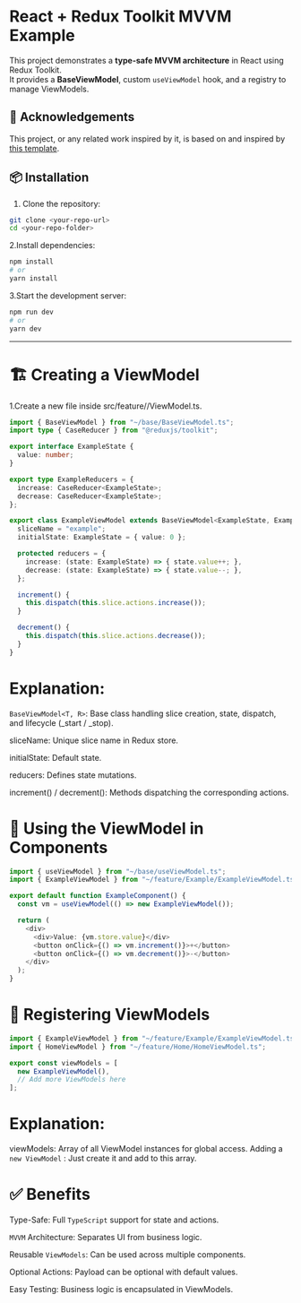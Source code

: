 # React + Redux Toolkit MVVM Example

This project demonstrates a **type-safe MVVM architecture** in React using Redux Toolkit.  
It provides a **BaseViewModel**, custom `useViewModel` hook, and a registry to manage ViewModels.

## 📣 Acknowledgements

This project, or any related work inspired by it, is based on and inspired by [this template](https://github.com/amir1376/react-template).


## 📦 Installation

1. Clone the repository:

```bash
git clone <your-repo-url>
cd <your-repo-folder>
```
2.Install dependencies:
```bash
npm install
# or
yarn install
```

3.Start the development server:
```bash
npm run dev
# or
yarn dev
```

---
# 🏗️ Creating a ViewModel

1.Create a new file inside src/feature/<FeatureName>/<FeatureName>ViewModel.ts.
```ts
import { BaseViewModel } from "~/base/BaseViewModel.ts";
import type { CaseReducer } from "@reduxjs/toolkit";

export interface ExampleState {
  value: number;
}

export type ExampleReducers = {
  increase: CaseReducer<ExampleState>;
  decrease: CaseReducer<ExampleState>;
};

export class ExampleViewModel extends BaseViewModel<ExampleState, ExampleReducers> {
  sliceName = "example";
  initialState: ExampleState = { value: 0 };

  protected reducers = {
    increase: (state: ExampleState) => { state.value++; },
    decrease: (state: ExampleState) => { state.value--; },
  };

  increment() {
    this.dispatch(this.slice.actions.increase());
  }

  decrement() {
    this.dispatch(this.slice.actions.decrease());
  }
}


```

# Explanation:

` BaseViewModel<T, R> `: Base class handling slice creation, state, dispatch, and lifecycle (_start / _stop).

sliceName: Unique slice name in Redux store.

initialState: Default state.

reducers: Defines state mutations.

increment() / decrement(): Methods dispatching the corresponding actions.

# 📝 Using the ViewModel in Components

```ts
import { useViewModel } from "~/base/useViewModel.ts";
import { ExampleViewModel } from "~/feature/Example/ExampleViewModel.ts";

export default function ExampleComponent() {
  const vm = useViewModel(() => new ExampleViewModel());

  return (
    <div>
      <div>Value: {vm.store.value}</div>
      <button onClick={() => vm.increment()}>+</button>
      <button onClick={() => vm.decrement()}>-</button>
    </div>
  );
}

```
# 📌 Registering ViewModels

```ts
import { ExampleViewModel } from "~/feature/Example/ExampleViewModel.ts";
import { HomeViewModel } from "~/feature/Home/HomeViewModel.ts";

export const viewModels = [
  new ExampleViewModel(),
  // Add more ViewModels here
];

```
# Explanation:
viewModels: Array of all ViewModel instances for global access.
Adding a ` new ViewModel ` : Just create it and add to this array.

# ✅ Benefits

Type-Safe: Full `TypeScript` support for state and actions.

`MVVM` Architecture: Separates UI from business logic.

Reusable `ViewModels`: Can be used across multiple components.

Optional Actions: Payload can be optional with default values.

Easy Testing: Business logic is encapsulated in ViewModels.
